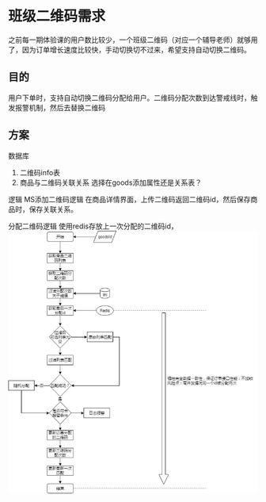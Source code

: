 # 班级二维码需求

之前每一期体验课的用户数比较少，一个班级二维码（对应一个辅导老师）就够用了，因为订单增长速度比较快，手动切换切不过来，希望支持自动切换二维码。

## 目的
用户下单时，支持自动切换二维码分配给用户。二维码分配次数到达警戒线时，触发报警机制，然后去替换二维码

## 方案

数据库
1. 二维码info表
2. 商品与二维码关联关系
    选择在goods添加属性还是关系表？

逻辑
MS添加二维码逻辑
在商品详情界面，上传二维码返回二维码id，然后保存商品时，保存关联关系。

分配二维码逻辑
使用redis存放上一次分配的二维码id，
![title](https://raw.githubusercontent.com/pallcard/noteImg/master/noteImg/2020/03/23/1584929642080-1584929642195.png)



